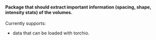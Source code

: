 #### Package that should extract important information (spacing, shape, intensity stats) of the volumes.

Currently supports:
- data that can be loaded with torchio.
